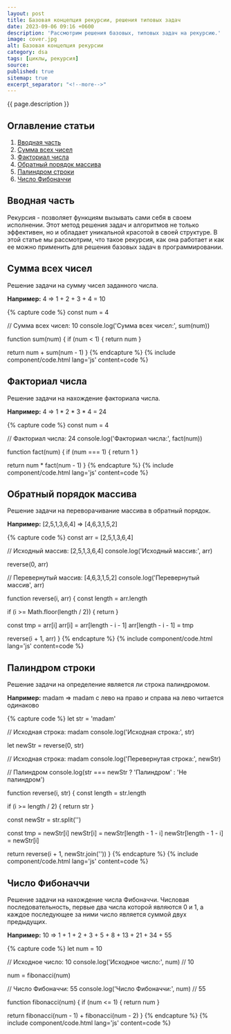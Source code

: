 ```yaml
---
layout: post
title: Базовая концепция рекурсии, решения типовых задач
date: 2023-09-06 09:16 +0600
description: 'Рассмотрим решения базовых, типовых задач на рекурсию.'
image: cover.jpg
alt: Базовая концепция рекурсии
category: dsa
tags: [циклы, рекурсия]
source:
published: true
sitemap: true
excerpt_separator: "<!--more-->"
---
```


{{ page.description }}

<!--more-->

## <span class="attention">Оглавление</span> статьи

1. [Вводная часть](#intro)
2. [Сумма всех чисел](#sum)
3. [Факториал числа](#fact)
4. [Обратный порядок массива](#array-reverse)
5. [Палиндром строки](#palindrom)
6. [Число Фибоначчи](#fibonacci)

<h2 id="intro"><span class="attention">Вводная</span> часть</h2>

Рекурсия - позволяет функциям вызывать сами себя в своем исполнении. Этот метод решения задач и алгоритмов не только эффективен, но и обладает уникальной красотой в своей структуре. В этой статье мы рассмотрим, что такое рекурсия, как она работает и как ее можно применить для решения базовых задач в программировании.

<h2 id="sum"><span class="attention">Сумма</span> всех чисел</h2>

Решение задачи на сумму чисел заданного числа.

**Например:** 4 => 1 + 2 + 3 + 4 = 10

{% capture code %}
const num = 4

// Сумма всех чисел: 10
console.log('Сумма всех чисел:', sum(num))

function sum(num) {
  if (num < 1) {
     return num
  }

  return num + sum(num - 1)
}
{% endcapture %}
{% include component/code.html lang='js' content=code %}

<h2 id="fact"><span class="attention">Факториал</span> числа</h2>

Решение задачи на нахождение факториала числа.

**Например:** 4 => 1 * 2 * 3 * 4 = 24

{% capture code %}
const num = 4

// Факториал числа: 24
console.log('Факториал числа:', fact(num))

function fact(num) {
  if (num === 1) {
     return 1
  }

  return num * fact(num - 1)
}
{% endcapture %}
{% include component/code.html lang='js' content=code %}

<h2 id="array-reverse"><span class="attention">Обратный</span> порядок массива</h2>

Решение задачи на переворачивание массива в обратный порядок.

**Например:** [2,5,1,3,6,4] => [4,6,3,1,5,2]

{% capture code %}
const arr = [2,5,1,3,6,4]

// Исходный массив: [2,5,1,3,6,4]
console.log('Исходный массив:', arr)

reverse(0, arr)

// Перевернутый массив: [4,6,3,1,5,2]
console.log('Перевернутый массив', arr)

function reverse(i, arr) {
  const length = arr.length

  if (i >= Math.floor(length / 2)) {
    return
  }

  const tmp = arr[i]
  arr[i] = arr[length - i - 1]
  arr[length - i - 1] = tmp

  reverse(i + 1, arr)
}
{% endcapture %}
{% include component/code.html lang='js' content=code %}

<h2 id="palindrom"><span class="attention">Палиндром</span> строки</h2>

Решение задачи на определение является ли строка палиндромом.

**Например:** madam => madam с лево на право и справа на лево читается одинаково

{% capture code %}
let str = 'madam'

// Исходная строка: madam
console.log('Исходная строка:', str)

let newStr = reverse(0, str)

// Исходная строка: madam
console.log('Перевернутая строка:', newStr)

// Палиндром
console.log(str === newStr ? 'Палиндром' : 'Не палиндром')

function reverse(i, str) {
  const length = str.length

  if (i >= length / 2) {
    return str
  }

  const newStr = str.split('')

  const tmp = newStr[i]
  newStr[i] = newStr[length - 1 - i]
  newStr[length - 1 - i] = newStr[i]

  return reverse(i + 1, newStr.join(''))
}
{% endcapture %}
{% include component/code.html lang='js' content=code %}

<h2 id="fibonacci"><span class="attention">Число</span> Фибоначчи</h2>

Решение задачи на нахождение числа Фибоначчи. Числовая последовательность, первые два числа которой являются 0 и 1, а каждое последующее за ними число является суммой двух предыдущих.

**Например:** 10 => 1 + 1 + 2 + 3 + 5 + 8 + 13 + 21 + 34 + 55

{% capture code %}
let num = 10

// Исходное число: 10
console.log('Исходное число:', num) // 10

num = fibonacci(num)

// Число Фибоначчи: 55
console.log('Число Фибоначчи:', num) // 55

function fibonacci(num) {
  if (num <= 1) {
    return num
  }

  return fibonacci(num - 1) + fibonacci(num - 2)
}
{% endcapture %}
{% include component/code.html lang='js' content=code %}

